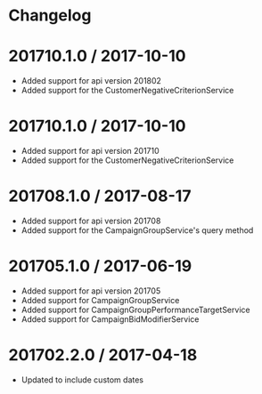 # Changelog

201710.1.0 / 2017-10-10
=======================

* Added support for api version 201802
* Added support for the CustomerNegativeCriterionService


201710.1.0 / 2017-10-10
=======================

* Added support for api version 201710
* Added support for the CustomerNegativeCriterionService


201708.1.0 / 2017-08-17
=======================

* Added support for api version 201708
* Added support for the CampaignGroupService's query method

201705.1.0 / 2017-06-19
=======================

* Added support for api version 201705
* Added support for CampaignGroupService
* Added support for CampaignGroupPerformanceTargetService
* Added support for CampaignBidModifierService

201702.2.0 / 2017-04-18
=======================
* Updated to include custom dates
